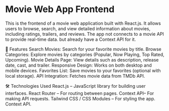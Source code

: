 # Movie Web App Frontend
This is the frontend of a movie web application built with React.js. It allows users to browse, search, and view detailed information about movies, including ratings, trailers, and reviews. The app not connects to a movie API to provide real-time data. but already have a Context API for it.


🚀 Features
Search Movies: Search for your favorite movies by title.
Browse Categories: Explore movies by categories (Popular, Now Playing, Top Rated, Upcoming).
Movie Details Page: View details such as description, release date, cast, and trailer.
Responsive Design: Works on both desktop and mobile devices.
Favorites List: Save movies to your favorites (optional with local storage).
API Integration: Fetches movie data from TMDb API.

🛠️ Technologies Used
React.js – JavaScript library for building user interfaces.
React Router – For routing between pages.
Context API– For making API requests.
Tailwind CSS / CSS Modules – For styling the app.
Context API.

